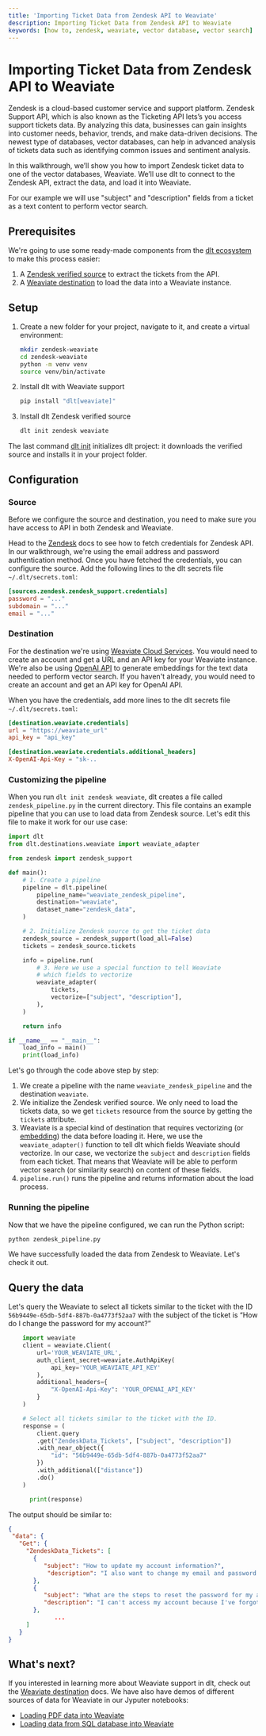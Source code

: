 ```yaml
---
title: 'Importing Ticket Data from Zendesk API to Weaviate'
description: Importing Ticket Data from Zendesk API to Weaviate
keywords: [how to, zendesk, weaviate, vector database, vector search]
---
```


# Importing Ticket Data from Zendesk API to Weaviate

Zendesk is a cloud-based customer service and support platform. Zendesk Support API, which is also known as the Ticketing API lets’s you access support tickets data. By analyzing this data, businesses can gain insights into customer needs, behavior, trends, and make data-driven decisions. The newest type of databases, vector databases, can help in advanced analysis of tickets data such as identifying common issues and sentiment analysis.

In this walkthrough, we’ll show you how to import Zendesk ticket data to one of the vector databases, Weaviate. We’ll use dlt to connect to the Zendesk API, extract the data, and load it into Weaviate.

For our example we will use "subject" and "description" fields from a ticket as a text content to perform vector search.

## Prerequisites

We're going to use some ready-made components from the [dlt ecosystem](https://dlthub.com/docs/dlt-ecosystem) to make this process easier:

1. A [Zendesk verified source](../dlt-ecosystem/verified-sources/zendesk.md) to extract the tickets from the API.
2. A [Weaviate destination](../dlt-ecosystem/destinations/weaviate.md) to load the data into a Weaviate instance.

## Setup

1. Create a new folder for your project, navigate to it, and create a virtual environment:

    ```bash
    mkdir zendesk-weaviate
    cd zendesk-weaviate
    python -m venv venv
    source venv/bin/activate
    ```
2. Install dlt with Weaviate support

    ```bash
    pip install "dlt[weaviate]"
    ```

3. Install dlt Zendesk verified source

    ```bash
    dlt init zendesk weaviate
    ```

The last command [dlt init](../reference/command-line-interface#dlt-init) initializes dlt project: it downloads the verified source and installs it in your project folder.

## Configuration

### Source

Before we configure the source and destination, you need to make sure you have access to API in both Zendesk and Weaviate.

Head to the [Zendesk](../dlt-ecosystem/verified-sources/zendesk.md) docs to see how to fetch credentials for Zendesk API. In our walkthrough, we're using the email address and password authentication method. Once you have fetched the credentials, you can configure the source. Add the following lines to the dlt secrets file `~/.dlt/secrets.toml`:

```toml
[sources.zendesk.zendesk_support.credentials]
password = "..."
subdomain = "..."
email = "..."
```

### Destination

For the destination we're using [Weaviate Cloud Services](https://console.weaviate.cloud/). You would need to create an account and get a URL and an API key for your Weaviate instance. We're also be using [OpenAI API](https://platform.openai.com/) to generate embeddings for the text data needed to perform vector search. If you haven't already, you would need to create an account and get an API key for OpenAI API.

When you have the credentials, add more lines to the dlt secrets file `~/.dlt/secrets.toml`:

```toml
[destination.weaviate.credentials]
url = "https://weaviate_url"
api_key = "api_key"

[destination.weaviate.credentials.additional_headers]
X-OpenAI-Api-Key = "sk-..
```

### Customizing the pipeline

When you run `dlt init zendesk weaviate`, dlt creates a file called `zendesk_pipeline.py` in the current directory. This file contains an example pipeline that you can use to load data from Zendesk source. Let's edit this file to make it work for our use case:

```python
import dlt
from dlt.destinations.weaviate import weaviate_adapter

from zendesk import zendesk_support

def main():
    # 1. Create a pipeline
    pipeline = dlt.pipeline(
        pipeline_name="weaviate_zendesk_pipeline",
        destination="weaviate",
        dataset_name="zendesk_data",
    )

    # 2. Initialize Zendesk source to get the ticket data
    zendesk_source = zendesk_support(load_all=False)
    tickets = zendesk_source.tickets

    info = pipeline.run(
        # 3. Here we use a special function to tell Weaviate
        # which fields to vectorize
        weaviate_adapter(
            tickets,
            vectorize=["subject", "description"],
        ),
    )

    return info

if __name__ == "__main__":
    load_info = main()
    print(load_info)
```

Let's go through the code above step by step:

1. We create a pipeline with the name `weaviate_zendesk_pipeline` and the destination `weaviate`.
2. We initialize the Zendesk verified source. We only need to load the tickets data, so we get `tickets` resource from the source by getting the `tickets` attribute.
3. Weaviate is a special kind of destination that requires vectorizing (or [embedding](https://en.wikipedia.org/wiki/Word_embedding)) the data before loading it. Here, we use the `weaviate_adapter()` function to tell dlt which fields Weaviate should vectorize. In our case, we vectorize the `subject` and `description` fields from each ticket. That means that Weaviate will be able to perform vector search (or similarity search) on content of these fields.
4. `pipeline.run()` runs the pipeline and returns information about the load process.

### Running the pipeline

Now that we have the pipeline configured, we can run the Python script:

```bash
python zendesk_pipeline.py
```

We have successfully loaded the data from Zendesk to Weaviate. Let's check it out.

## Query the data

Let's query the Weaviate to select all tickets similar to the ticket with the ID `56b9449e-65db-5df4-887b-0a4773f52aa7` with the subject of the ticket is “How do I change the password for my account?”

```python
    import weaviate
    client = weaviate.Client(
        url='YOUR_WEAVIATE_URL',
        auth_client_secret=weaviate.AuthApiKey(
            api_key='YOUR_WEAVIATE_API_KEY'
        ),
        additional_headers={
            "X-OpenAI-Api-Key": 'YOUR_OPENAI_API_KEY'
        }
    )

    # Select all tickets similar to the ticket with the ID.
    response = (
        client.query
        .get("ZendeskData_Tickets", ["subject", "description"])
        .with_near_object({
            "id": "56b9449e-65db-5df4-887b-0a4773f52aa7"
        })
        .with_additional(["distance"])
        .do()
    )

	  print(response)
```

The output should be similar to:

```json
{
 "data": {
   "Get": {
     "ZendeskData_Tickets": [
       {
          "subject": "How to update my account information?",
           "description": "I also want to change my email and password.",
       },
       {
          "subject": "What are the steps to reset the password for my account?",
          "description": "I can't access my account because I've forgotten my password.",
       },
			 ...
     ]
   }
}
```

## What's next?

If you interested in learning more about Weaviate support in dlt, check out the [Weaviate destination](../dlt-ecosystem/destinations/weaviate.md) docs. We have also have demos of different sources of data for Weaviate in our Jyputer notebooks:

- [Loading PDF data into Weaviate](https://github.com/dlt-hub/dlt_demos/blob/main/pdf_to_weaviate.ipynb)
- [Loading data from SQL database into Weaviate](https://github.com/dlt-hub/dlt_demos/blob/main/sql_to_weaviate.ipynb)